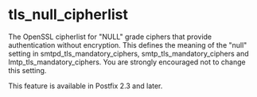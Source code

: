 # tls_null_cipherlist 

 The OpenSSL cipherlist for "NULL" grade ciphers that provide
authentication without encryption. This defines the meaning of the "null"
setting in smtpd_tls_mandatory_ciphers, smtp_tls_mandatory_ciphers and
lmtp_tls_mandatory_ciphers.  You are strongly encouraged not to
change this setting. 

 This feature is available in Postfix 2.3 and later. 



